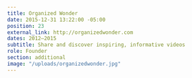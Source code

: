 ```yaml
---
title: Organized Wonder
date: 2015-12-31 13:22:00 -05:00
position: 23
external_link: http://organizedwonder.com
dates: 2012–2015
subtitle: Share and discover inspiring, informative videos
role: Founder
section: additional
image: "/uploads/organizedwonder.jpg"
---
```


